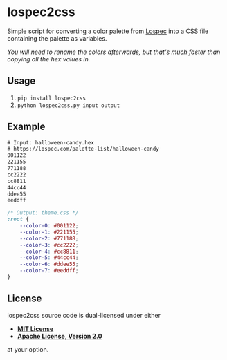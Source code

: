 # lospec2css

Simple script for converting a color palette from [Lospec](https://lospec.com/palette-list) into a CSS file containing the palette as variables.

*You will need to rename the colors afterwards, but that's much faster than copying all the hex values in.*

## Usage

1. `pip install lospec2css`
2. `python lospec2css.py input output`

## Example

```txt
# Input: halloween-candy.hex
# https://lospec.com/palette-list/halloween-candy
001122
221155
771188
cc2222
cc8811
44cc44
ddee55
eeddff
```

```css
/* Output: theme.css */
:root {
    --color-0: #001122;
    --color-1: #221155;
    --color-2: #771188;
    --color-3: #cc2222;
    --color-4: #cc8811;
    --color-5: #44cc44;
    --color-6: #ddee55;
    --color-7: #eeddff;
}
```

## License

lospec2css source code is dual-licensed under either

- **[MIT License](/docs/LICENSE-MIT)**
- **[Apache License, Version 2.0](/docs/LICENSE-APACHE)**

at your option.
